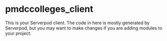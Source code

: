 # pmdccolleges_client

This is your Serverpod client. The code in here is mostly generated by
Serverpod, but you may want to make changes if you are adding modules to your
project.
